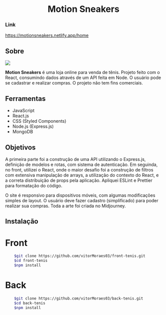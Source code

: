 <h1 align="center">
    Motion Sneakers
</h1>

### Link

https://motionsneakers.netlify.app/home

## Sobre

<img src="./src/images/motion-full-gif.gif"/>

**Motion Sneakers** é uma loja online para venda de tênis. Projeto feito com o React, consumindo dados através de um API feita em Node. O usuário pode se cadastrar e realizar compras. O projeto não tem fins comerciais.


## Ferramentas

- JavaScript
- React.js
- CSS (Styled Components)
- Node.js (Express.js)
- MongoDB

## Objetivos

A primeira parte foi a construção de uma API utilizando o Express.js, definição de modelos e rotas, com sistema de autenticação. Em seguinda, no front, utilizei o React, onde o maior desafio foi a construção de filtros com extensiva manipulação de arrays, a utilização do contexto do React, e a correta distribuição de props pela aplicação. Apliquei ESLint e Prettier para formatação do código.

O site é responsivo para dispositivos móveis, com algumas modificações simples de layout. O usuário deve fazer cadastro (simplificado) para poder realizar sua compras. Toda a arte foi criada no Midjourney.

## Instalação

# Front

```bash
    $git clone https://github.com/vitorMoraes03/front-tenis.git
    $cd front-tenis
    $npm install
```

# Back

```bash
    $git clone https://github.com/vitorMoraes03/back-tenis.git
    $cd back-tenis
    $npm install
```
